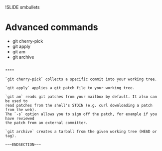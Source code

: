 !SLIDE smbullets
# Advanced commands

* git cherry-pick
* git apply
* git am
* git archive

~~~SECTION:handouts~~~

****

`git cherry-pick` collects a specific commit into your working tree.

`git apply` applies a git patch file to your working tree.

`git am` reads git patches from your mailbox by default. It also can be used to
read patches from the shell's STDIN (e.g. curl downloading a patch from the web).
The `-s` option allows you to sign off the patch, for example if you have reviewed
the patch from an external committer.

`git archive` creates a tarball from the given working tree (HEAD or tag).

~~~ENDSECTION~~~
